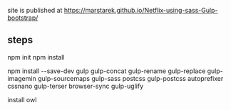 
 site is published at https://marstarek.github.io/Netflix-using-sass-Gulp-bootstrap/



## steps
npm init 
npm install

npm install --save-dev gulp gulp-concat gulp-rename gulp-replace gulp-imagemin gulp-sourcemaps gulp-sass postcss gulp-postcss autoprefixer cssnano gulp-terser  browser-sync  gulp-uglify

install owl
